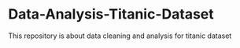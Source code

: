 # Data-Analysis-Titanic-Dataset
This repository is about data cleaning and analysis for titanic dataset
